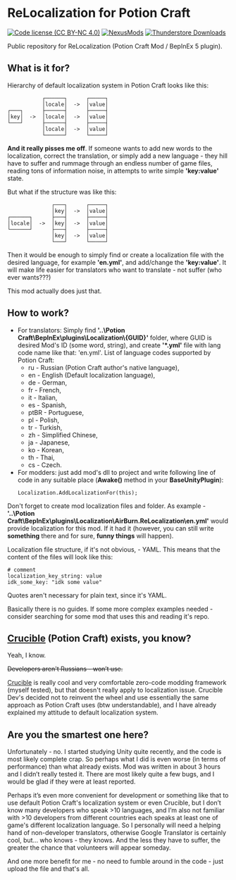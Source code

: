 # ReLocalization for Potion Craft

[![Code license (CC BY-NC 4.0)](https://img.shields.io/badge/License-CC%20BY--NC%204.0-blue.svg?style=flat-square)](https://creativecommons.org/licenses/by-nc/4.0)
[![NexusMods](https://img.shields.io/badge/Nexus%20Mods-ReLocalization-orange?style=flat-square&logo=nexusmods)](https://www.nexusmods.com/potioncraftalchemistsimulator/mods/36)
[![Thunderstore Downloads](https://img.shields.io/thunderstore/dt/ReuloTeam/ReLocalizationPotionCraft?style=flat-square&logo=thunderstore&label=Thunderstore&color=blue)
](https://thunderstore.io/c/potion-craft/p/ReuloTeam/ReLocalizationPotionCraft/)

Public repository for ReLocalization (Potion Craft Mod / BepInEx 5 plugin).

## What is it for?

Hierarchy of default localization system in Potion Craft looks like this:
```
           ┌──────┐      ┌─────┐
           │locale│  ->  │value│
┌───┐      ├──────┤      ├─────┤ 
│key│  ->  │locale│  ->  │value│
└───┘      ├──────┤      ├─────┤ 
           │locale│  ->  │value│
           └──────┘      └─────┘
```
__And it really pisses me off__. If someone wants to add new words to the localization, correct the translation, or simply add a new language - they hill have to suffer and rummage through an endless number of game files, reading tons of information noise, in attempts to write simple __'key:value'__ state.

But what if the structure was like this:
```
              ┌───┐      ┌─────┐
              │key│  ->  │value│
┌──────┐      ├───┤      ├─────┤ 
│locale│  ->  │key│  ->  │value│
└──────┘      ├───┤      ├─────┤ 
              │key│  ->  │value│
              └───┘      └─────┘
```
Then it would be enough to simply find or create a localization file with the desired language, for example __'en.yml'__, and add/change the __'key:value'__.
It will make life easier for translators who want to translate - not suffer (who ever wants???)

This mod actually does just that.

## How to work?

* For translators: Simply find __'..\\Potion Craft\\BepInEx\\plugins\\Localization\\{GUID}'__ folder, where GUID is desired Mod's ID (some word, string), and create __'*.yml'__ file with lang code name like that: 'en.yml'. List of language codes supported by Potion Craft: 
    * ru - Russian (Potion Craft author's native language),
    * en - English (Default localization language),
    * de - German,
    * fr - French,
    * it - Italian,
    * es - Spanish,
    * ptBR - Portuguese,
    * pl - Polish,
    * tr - Turkish,
    * zh - Simplified Chinese,
    * ja - Japanese,
    * ko - Korean,
    * th - Thai,
    * cs - Czech.
* For modders: just add mod's dll to project and write following line of code in any suitable place (__Awake()__ method in your __BaseUnityPlugin__):
    ```
    Localization.AddLocalizationFor(this);
    ```
Don't forget to create mod localization files and folder.
As example - __'..\\Potion Craft\\BepInEx\\plugins\\Localization\\AirBurn.ReLocalization\\en.yml'__ would provide localization for this mod. If it had it (however, you can still write __something__ there and for sure, __funny things__ will happen).

Localization file structure, if it's not obvious, - YAML.
This means that the content of the files will look like this:
```
# comment
localization_key_string: value
idk_some_key: "idk some value"
```
Quotes aren't necessary for plain text, since it's YAML.

Basically there is no guides. If some more complex examples needed - consider searching for some mod that uses this and reading it's repo.

## [Crucible](https://github.com/RoboPhred/potioncraft-crucible) (Potion Craft) exists, you know?

Yeah, I know.

~~Developers aren't Russians - won’t use.~~

[Crucible](https://github.com/RoboPhred/potioncraft-crucible) is really cool and very comfortable zero-code modding framework (myself tested), but that doesn't really apply to localization issue.
Crucible Dev's decided not to reinvent the wheel and use essentially the same approach as Potion Craft uses (btw understandable), and I have already explained my attitude to default localization system.

## Are you the smartest one here?

Unfortunately - no. I started studying Unity quite recently, and the code is most likely complete crap. So perhaps what I did is even worse (in terms of performance) than what already exists. Mod was written in about 3 hours and I didn’t really tested it. There are most likely quite a few bugs, and I would be glad if they were at least reported.

Perhaps it’s even more convenient for development or something like that to use default Potion Craft's localization system or even Crucible, but I don’t know many developers who speak >10 languages, and I’m also not familiar with >10 developers from different countries each speaks at least one of game's different localization language. So I personally will need a helping hand of non-developer translators, otherwise Google Translator is certainly cool, but... who knows - they knows. And the less they have to suffer, the greater the chance that volunteers will appear someday.

And one more benefit for me - no need to fumble around in the code - just upload the file and that's all.

